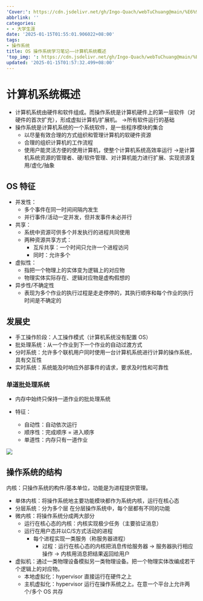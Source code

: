 ```yaml
---
'Cover:': https://cdn.jsdelivr.net/gh/Ingo-Quach/webTuChuang@main/%E6%93%8D%E4%BD%9C%E7%B3%BB%E7%BB%9F%E6%96%87%E7%AB%A0%E5%B0%81%E9%9D%A2.webp
abbrlink: ''
categories:
- - 大学生涯
date: '2025-01-15T01:55:01.906022+08:00'
tags:
- 操作系统
title: OS 操作系统学习笔记——计算机系统概述
'top_img: ': https://cdn.jsdelivr.net/gh/Ingo-Quach/webTuChuang@main/%E6%93%8D%E4%BD%9C%E7%B3%BB%E7%BB%9F%E6%96%87%E7%AB%A0%E5%B0%81%E9%9D%A2.webp
updated: '2025-01-15T01:57:32.499+08:00'
---
```

# 计算机系统概述

* 计算机系统由硬件和软件组成。而操作系统是计算机硬件上的第一层软件（对硬件的首次扩充），形成虚拟计算机/扩展机。 ->所有软件运行的基础
* 操作系统是计算机系统的一个系统软件，是一些程序模块的集合
  * 以尽量有效合理的方式组织和管理计算机的软硬件资源
  * 合理的组织计算机的工作流程
  * 使用户能灵活方便的使用计算机，使整个计算机系统高效率运行
    ->是计算机系统资源的管理者、硬/软件管理、对计算机能力进行扩展、实现资源复用/虚化/抽象

## OS 特征

* 并发性：
  * 多个事件在同一时间间隔内发生
  * 并行事件/活动一定并发，但并发事件未必并行
* 共享：
  * 系统中资源可供多个并发执行的进程共同使用
  * 两种资源共享方式：
    * 互斥共享：一个时间只允许一个进程访问
    * 同时：允许多个
* 虚拟性：
  * 指把一个物理上的实体变为逻辑上的对应物
  * 物理实体实际存在、逻辑对应物是虚构假想的
* 异步性/不确定性
  * 表现为多个作业的执行过程是走走停停的，其执行顺序和每个作业的执行时间是不确定的

## 发展史

* 手工操作阶段：人工操作模式（计算机系统没有配置 OS）
* 批处理系统：从一个作业到下一个作业的自动过渡方式
* 分时系统：允许多个联机用户同时使用一台计算机系统进行计算的操作系统，具有交互性
* 实时系统：系统能及时响应外部事件的请求，要求及时性和可靠性

### 单道批处理系统

* 内存中始终只保持一道作业的批处理系统
* 特征：

  * 自动性：自动依次运行
  * 顺序性：完成顺序 = 进入顺序
  * 单道性：内存只有一道作业

![](https://mkls0roncu.feishu.cn/space/api/box/stream/download/asynccode/?code=ODUwY2RlNjY0ZTFhNWI4ZTcyNGEyYjBjZWFmNmU4ZmRfaENObnQxMkJ4cmtXeEhPT0Y5aGNsMXpaYmhZUGdtdHdfVG9rZW46V211RmIyWkIwb3JHd0R4ejJMWGNiT2pibjNmXzE3MzY4NzczODQ6MTczNjg4MDk4NF9WNA)

## 操作系统的结构

内核：只操作系统的构件/基本单位，功能是为进程提供管理。

* 单体内核：将操作系统地主要功能模块都作为系统内核，运行在核心态
* 分层系统：分为多个层 在分层操作系统中，每个层都有不同的功能
* 微内核：将操作系统分成两大部分
  * 运行在核心态的内核：内核实现极少任务（主要验证消息）
  * 运行在用户态并以C/S方式活动的进程
    * 每个进程实现一类服务（称服务器进程）
      * 过程：运行在核心态的内核把消息传给服务器 -> 服务器执行相应操作 -> 内核用消息把结果返回给用户
* 虚拟机：通过一类物理设备模拟另一类物理设备。把一个物理实体改编成若干个逻辑上的对应物。
  * 本地虚拟化：hypervisor 直接运行在硬件之上
  * 主机虚拟化：hypervisor 运行在操作系统之上。在意一个平台上允许两个/多个 OS 共存
